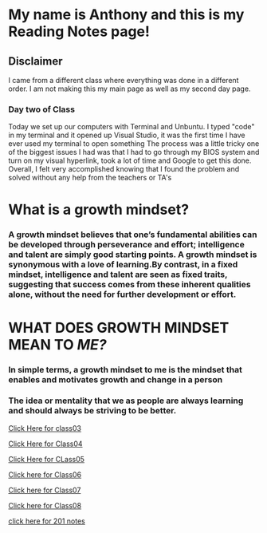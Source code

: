 # My name is Anthony and this is my Reading Notes page! 
## Disclaimer 
I came from a different class where everything was done in a different order. I am not making this my main page as well as my second day page. 

### Day two of Class 

 Today we set up our computers with Terminal and Unbuntu. 
 I typed "code" in my terminal and it opened up Visual Studio, it was the first time I have ever used my terminal to open something 
 The process was a little tricky one of the biggest issues I had was that I had to go through my BIOS system and turn on my visual hyperlink, took a lot of time and Google to get 
 this done. Overall, I felt very accomplished knowing that I found the problem and solved without any help from the teachers or TA's
 
# What is a growth mindset?
### A growth mindset believes that one’s fundamental abilities can be developed through perseverance and effort; intelligence and talent are simply good starting points. A growth mindset is synonymous with a love of learning.By contrast, in a fixed mindset, intelligence and talent are seen as fixed traits, suggesting that success comes from these inherent qualities alone, without the need for further development or effort.

# WHAT DOES GROWTH MINDSET MEAN TO *ME?*
### In simple terms, a growth mindset to me is the mindset that enables and motivates growth and change in a person 
### The idea or mentality that we as people are always learning and should always be striving to be better. 


[Click Here for class03](https://ochoaap.github.io/reading-notes/class-03)

[Click Here for Class04](https://ochoaap.github.io/reading-notes/class04)

[Click Here for CLass05](https://ochoaap.github.io/reading-notes/class05)

[Click here for Class06](https://ochoaap.github.io/reading-notes/class06)

[Click here for Class07](https://ochoaap.github.io/reading-notes/class07)

[Click here for Class08](https://ochoaap.github.io/reading-notes/class08)

[click here for 201 notes](201/201class01.md)
